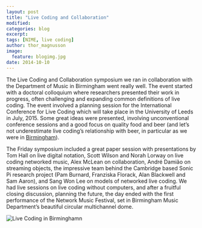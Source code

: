 ```yaml
---
layout: post
title: "Live Coding and Collaboration"
modified:
categories: blog
excerpt:
tags: [NIME, live coding]
author: thor_magnusson
image:
  feature: blogimg.jpg
date: 2014-10-10
---
```


The Live Coding and Collaboration symposium we ran in collaboration with the Department of Music in Birmingham went really well. The event started with a doctoral colloquium where researchers presented their work in progress, often challenging and expanding common definitions of live coding. The event involved a planning session for the International Conference for Live Coding which will take place in the University of Leeds in July, 2015. Some great ideas were presented, involving unconventional conference sessions and a good focus on quality food and beer (and let’s not underestimate live coding’s relationship with beer, in particular as we were in [Birmingham](http://www.birmingham.ac.uk/facilities/beast/research/beer.aspx)).

The Friday symposium included a great paper session with presentations by Tom Hall on live digital notation, Scott Wilson and Norah Lorway on live coding networked music, Alex McLean on collaboration, André Damião on streaming objects, the impressive team behind the Cambridge based Sonic Pi research project (Pam Burnard, Franziska Florack, Alan Blackwell and Sam Aaron), and Sang Won Lee on models of networked live coding. We had live sessions on live coding without computers, and after a fruitful closing discussion, planning the future, the day ended with the first performance of the Network Music Festival, set in Birmingham Music Department’s beautiful circular multichannel dome.

![Live Coding in Birminghamn]( {{site.url}}/images/live_coding_birmingham.png)

